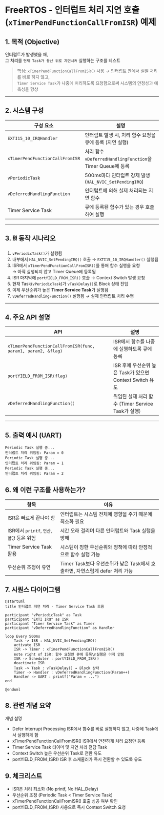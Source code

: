 # FreeRTOS - 인터럽트 처리 지연 호출 (`xTimerPendFunctionCallFromISR`) 예제

## 1. 목적 (Objective)

인터럽트가 발생했을 때,  
그 처리를 `현재 Task가 끝난 뒤로 지연시켜` 실행하는 구조를 테스트

> 핵심: `xTimerPendFunctionCallFromISR()` 사용 → 인터럽트 안에서 실질 처리를 바로 하지 않고,  
> `Timer Service Task`가 나중에 처리하도록 요청함으로써 시스템의 안정성과 예측성을 향상

---

## 2. 시스템 구성

| 구성 요소              | 설명 |
|-----------------------|------|
| `EXTI15_10_IRQHandler` | 인터럽트 발생 시, 처리 함수 요청을 큐에 등록 (지연 실행) |
| `xTimerPendFunctionCallFromISR` | 처리 함수 `vDeferredHandlingFunction`을 Timer Queue에 등록 |
| `vPeriodicTask` | 500ms마다 인터럽트 강제 발생 (`HAL_NVIC_SetPendingIRQ`) |
| `vDeferredHandlingFunction` | 인터럽트에 의해 실제 처리되는 지연 함수 |
| Timer Service Task | 큐에 등록된 함수가 있는 경우 호출하여 실행 |

---

## 3. ⛓️ 동작 시나리오

1. `vPeriodicTask()`가 실행됨
2. 내부에서 `HAL_NVIC_SetPendingIRQ()` 호출 → `EXTI15_10_IRQHandler()` 실행됨
3. ISR에서 `xTimerPendFunctionCallFromISR()`를 통해 함수 실행을 요청  
   → 아직 실행되지 않고 Timer Queue에 등록됨
4. ISR 마지막에 `portYIELD_FROM_ISR()` 호출 → Context Switch 발생 요청
5. 현재 Task(`vPeriodicTask`)가 `vTaskDelay()`로 Block 상태 진입
6. 이제 우선순위가 높은 **Timer Service Task**가 실행됨
7. `vDeferredHandlingFunction()` 실행됨 → 실제 인터럽트 처리 수행

---

## 4. 주요 API 설명

| API | 설명 |
|-----|------|
| `xTimerPendFunctionCallFromISR(func, param1, param2, &flag)` | ISR에서 함수를 나중에 실행하도록 큐에 등록 |
| `portYIELD_FROM_ISR(flag)` | ISR 후에 우선순위 높은 Task가 있으면 Context Switch 유도 |
| `vDeferredHandlingFunction()` | 위임된 실제 처리 함수 (Timer Service Task가 실행) |

---

## 5. 출력 예시 (UART)
```
Periodic Task 실행 중...
인터럽트 처리 위임됨: Param = 0
Periodic Task 실행 중...
인터럽트 처리 위임됨: Param = 1
Periodic Task 실행 중...
인터럽트 처리 위임됨: Param = 2
```

## 6. 왜 이런 구조를 사용하는가?

| 항목 | 이유 |
|------|------|
| ISR은 빠르게 끝나야 함 | 인터럽트는 시스템 전체에 영향을 주기 때문에 최소화 필요 |
| ISR에서 `printf`, `연산`, `할당` 등은 위험 | 시간 오래 걸리며 다른 인터럽트와 Task 실행을 방해 |
| Timer Service Task 활용 | 시스템이 정한 우선순위와 정책에 따라 안정적으로 함수 실행 가능 |
| 우선순위 조정이 유연 | Timer Task보다 우선순위가 낮은 Task에서 호출하면, 자연스럽게 defer 처리 가능 |



## 7. 시퀀스 다이어그램

```plantuml
@startuml
title 인터럽트 지연 처리 - Timer Service Task 흐름

participant "vPeriodicTask" as Task
participant "EXTI IRQ" as ISR
participant "Timer Service Task" as Timer
participant "vDeferredHandlingFunction" as Handler

loop Every 500ms
    Task -> ISR : HAL_NVIC_SetPendingIRQ()
    activate ISR
    ISR -> Timer : xTimerPendFunctionCallFromISR()
    note right of ISR: 함수 요청만 큐에 등록\n실행은 아직 안됨
    ISR -> Scheduler : portYIELD_FROM_ISR()
    deactivate ISR
    Task -> Task : vTaskDelay() → Block 상태
    Timer -> Handler : vDeferredHandlingFunction(Param++)
    Handler -> UART : printf("Param = ...")
end

@enduml
```
## 8. 관련 개념 요약
개념	설명
- Defer Interrupt Processing	ISR에서 함수를 바로 실행하지 않고, 나중에 Task에서 실행하게 함
- xTimerPendFunctionCallFromISR()	ISR에서 안전하게 처리 요청만 등록
- Timer Service Task	타이머 및 지연 처리 전담 Task
- Context Switch	높은 우선순위 Task로 전환 유도
- portYIELD_FROM_ISR()	ISR 후 스케줄러가 즉시 전환할 수 있도록 유도

## 9. 체크리스트
 - ISR은 처리 최소화 (No printf, No HAL_Delay)
 - 우선순위 조정 (Periodic Task < Timer Service Task)
 - xTimerPendFunctionCallFromISR() 호출 성공 여부 확인
 - portYIELD_FROM_ISR() 사용으로 즉시 Context Switch 요청